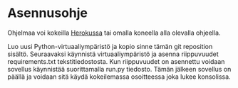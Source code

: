 # Asennusohje
Ohjelmaa voi kokeilla [Herokussa](https://kurssitarjonta.herokuapp.com/) 
tai omalla koneella alla olevalla ohjeella.

Luo uusi Python-virtuaaliympäristö ja kopio sinne tämän git reposition sisältö.
Seuraavaksi käynnistä virtuaaliympäristö ja asenna riippuvuudet requirements.txt
tekstitiedostosta. Kun riippuvuudet on asennettu voidaan sovellus käynnistää 
suorittamalla run.py tiedosto. Tämän jälkeen sovellus on päällä ja voidaan 
sitä käydä kokeilemassa osoitteessa joka lukee konsolissa.